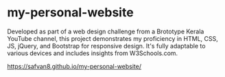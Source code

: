 # my-personal-website
Developed as part of a web design challenge from a Brototype Kerala YouTube channel, this project demonstrates my proficiency in HTML, CSS, JS, jQuery, and Bootstrap for responsive design. It's fully adaptable to various devices and includes insights from W3Schools.com.


https://safvan8.github.io/my-personal-website/
